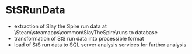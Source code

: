 # StSRunData

* extraction of Slay the Spire run data at \Steam\steamapps\common\SlayTheSpire\runs to database
* transformation of StS run data into processible format
* load of StS run data to SQL server analysis services for further analysis

